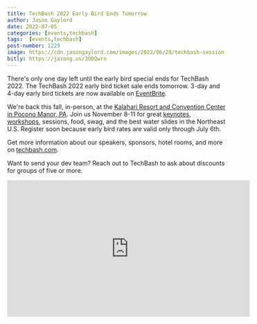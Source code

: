 ```yaml
---
title: TechBash 2022 Early Bird Ends Tomorrow
author: Jason Gaylord
date: 2022-07-05
categories: [events,techbash]
tags:  [events,techbash]
post-number: 1229
image: https://cdn.jasongaylord.com/images/2022/06/29/techbash-session-image.jpg
bitly: https://jasong.us/3ODQwrn
---
```


There's only one day left until the early bird special ends for TechBash 2022. The TechBash 2022 early bird ticket sale ends tomorrow. 3-day and 4-day early bird tickets are now available on [EventBrite](https://jasong.us/3tFZ5to).

We're back this fall, in-person, at the [Kalahari Resort and Convention Center in Pocono Manor, PA](https://jasong.us/3xuwLLA). Join us November 8-11 for great [keynotes](https://jasong.us/2zAOXZq), [workshops](https://jasong.us/3fGtXBl), sessions, food, swag, and the best water slides in the Northeast U.S. Register soon because early bird rates are valid only through July 6th.

Get more information about our speakers, sponsors, hotel rooms, and more on [techbash.com](https://jasong.us/tb).

Want to send your dev team? Reach out to TechBash to ask about discounts for groups of five or more.

<iframe width="560" height="315" src="https://www.youtube.com/embed/bgKWK7RATt4" title="YouTube video player" frameborder="0" allow="accelerometer; autoplay; clipboard-write; encrypted-media; gyroscope; picture-in-picture" allowfullscreen></iframe>